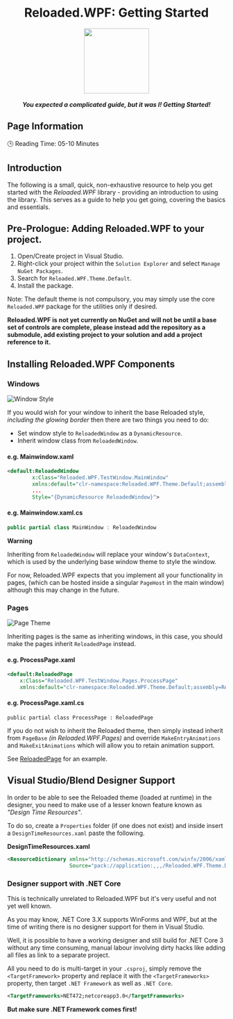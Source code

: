 <div align="center">
	<h1>Reloaded.WPF: Getting Started</h1>
	<img src="https://i.imgur.com/BjPn7rU.png" width="150" align="center" />
	<br/> <br/>
	<strong><i>You expected a complicated guide, but it was I! Getting Started!</i></strong>
</div>

## Page Information

🕒  Reading Time: 05-10 Minutes

## Introduction

The following is a small, quick, non-exhaustive resource to help you get started with the *Reloaded.WPF* library - providing an introduction to using the library. This serves as a guide to help you get going, covering the basics and essentials.

## Pre-Prologue: Adding Reloaded.WPF to your project.
1.  Open/Create project in Visual Studio.
2.  Right-click your project within the `Solution Explorer` and select `Manage NuGet Packages`.
3.  Search for `Reloaded.WPF.Theme.Default`.
4.  Install the package.

Note: The default theme is not compulsory, you may simply use the core `Reloaded.WPF` package for the utilities only if desired.

**Reloaded.WPF is not yet currently on NuGet and will not be until a base set of controls are complete, please instead add the repository as a submodule, add existing project to your solution and add a project reference to it.**

## Installing Reloaded.WPF Components

### Windows
![Window Style](https://i.imgur.com/VwE2M95.png)

If you would wish for your window to inherit the base Reloaded style, *including the glowing border* then there are two things you need to do:
- Set window style to `ReloadedWindow` as a `DynamicResource`.
- Inherit window class from `ReloadedWindow`.

#### e.g. Mainwindow.xaml

```xml
<default:ReloadedWindow 
		x:Class="Reloaded.WPF.TestWindow.MainWindow"
		xmlns:default="clr-namespace:Reloaded.WPF.Theme.Default;assembly=Reloaded.WPF.Theme.Default"
		...
        Style="{DynamicResource ReloadedWindow}">
```

#### e.g. Mainwindow.xaml.cs
```csharp
public partial class MainWindow : ReloadedWindow
```

**Warning**

Inheriting from `ReloadedWindow` will replace your window's `DataContext`, which is used by the underlying base window theme to style the window.

For now, Reloaded.WPF expects that you implement all your functionality in pages, (which can be hosted inside a singular `PageHost` in the main window) although this may change in the future.

### Pages

![Page Theme](https://i.imgur.com/ZRfoldh.png)

Inheriting pages is the same as inheriting windows, in this case, you should make the pages inherit `ReloadedPage` instead.

#### e.g. ProcessPage.xaml

```xml
<default:ReloadedPage 
	x:Class="Reloaded.WPF.TestWindow.Pages.ProcessPage"
    xmlns:default="clr-namespace:Reloaded.WPF.Theme.Default;assembly=Reloaded.WPF.Theme.Default">
```

#### e.g. ProcessPage.xaml.cs
```
public partial class ProcessPage : ReloadedPage
```

If you do not wish to inherit the Reloaded theme, then simply instead inherit from `PageBase` *(in Reloaded.WPF.Pages)* and override `MakeEntryAnimations` and `MakeExitAnimations` which will allow you to retain animation support.

See [ReloadedPage](https://github.com/Sewer56/Reloaded.WPF/blob/master/Source/Reloaded.WPF.Theme.Default/ReloadedPage.cs) for an example.

## Visual Studio/Blend Designer Support

In order to be able to see the Reloaded theme (loaded at runtime) in the designer, you need to make use of a lesser known feature known as *"Design Time Resources"*.

To do so, create a `Properties` folder (if one does not exist) and inside insert a `DesignTimeResources.xaml` paste the following.

**DesignTimeResources.xaml**
```xml
<ResourceDictionary xmlns="http://schemas.microsoft.com/winfx/2006/xaml/presentation"
                    Source="pack://application:,,,/Reloaded.WPF.Theme.Default;component/Theme/Default/Root.xaml"/>
```

### Designer support with .NET Core
This is technically unrelated to Reloaded.WPF but it's very useful and not yet well known.

As you may know, .NET Core 3.X supports WinForms and WPF, but at the time of writing there is no designer support for them in Visual Studio.

Well, it is possible to have a working designer and still build for .NET Core 3 without any time consuming, manual labour involving dirty hacks like adding all files as link to a separate project.

All you need to do is multi-target in your `.csproj`, simply remove the `<TargetFramework>` property and replace it with the `<TargetFrameworks>` property, then target `.NET Framework` as well as `.NET Core`.

```xml
<TargetFrameworks>NET472;netcoreapp3.0</TargetFrameworks>
```

**But make sure .NET Framework comes first!**
